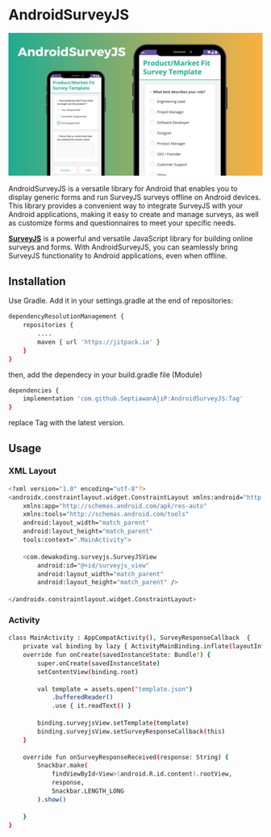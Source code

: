 # AndroidSurveyJS
![image](https://raw.githubusercontent.com/SeptiawanAjiP/AndroidSurveyJS/master/demo.jpeg)

AndroidSurveyJS is a versatile library for Android that enables you to display generic forms and run SurveyJS surveys offline on Android devices. This library provides a convenient way to integrate SurveyJS with your Android applications, making it easy to create and manage surveys, as well as customize forms and questionnaires to meet your specific needs.

**[SurveyJS](https://surveyjs.io/)** is a powerful and versatile JavaScript library for building online surveys and forms. With AndroidSurveyJS, you can seamlessly bring SurveyJS functionality to Android applications, even when offline.

## Installation

Use Gradle. Add it in your settings.gradle at the end of repositories:

```bash
dependencyResolutionManagement {
    repositories {
        ....
        maven { url 'https://jitpack.io' }
    }
}
```
then, add the dependecy in your build.gradle file (Module)
```bash
dependencies {
    implementation 'com.github.SeptiawanAjiP:AndroidSurveyJS:Tag'
}
```
replace Tag with the latest version.
## Usage
### XML Layout
```bash
<?xml version="1.0" encoding="utf-8"?>
<androidx.constraintlayout.widget.ConstraintLayout xmlns:android="http://schemas.android.com/apk/res/android"
    xmlns:app="http://schemas.android.com/apk/res-auto"
    xmlns:tools="http://schemas.android.com/tools"
    android:layout_width="match_parent"
    android:layout_height="match_parent"
    tools:context=".MainActivity">

    <com.dewakoding.surveyjs.SurveyJSView
        android:id="@+id/surveyjs_view"
        android:layout_width="match_parent"
        android:layout_height="match_parent" />

</androidx.constraintlayout.widget.ConstraintLayout>
```
### Activity
```bash
class MainActivity : AppCompatActivity(), SurveyResponseCallback  {
    private val binding by lazy { ActivityMainBinding.inflate(layoutInflater) }
    override fun onCreate(savedInstanceState: Bundle?) {
        super.onCreate(savedInstanceState)
        setContentView(binding.root)

        val template = assets.open("template.json")
            .bufferedReader()
            .use { it.readText() }

        binding.surveyjsView.setTemplate(template)
        binding.surveyjsView.setSurveyResponseCallback(this)
    }

    override fun onSurveyResponseReceived(response: String) {
        Snackbar.make(
            findViewById<View>(android.R.id.content).rootView,
            response,
            Snackbar.LENGTH_LONG
        ).show()

    }
}
```